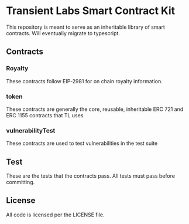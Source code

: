 # Transient Labs Smart Contract Kit

This repository is meant to serve as an inheritable library of smart contracts. Will eventually migrate to typescript.

## Contracts
### Royalty
These contracts follow EIP-2981 for on chain royalty information.

### token
These contracts are generally the core, reusable, inheritable ERC 721 and ERC 1155 contracts that TL uses

### vulnerabilityTest
These contracts are used to test vulnerabilities in the test suite

## Test
These are the tests that the contracts pass. All tests must pass before committing.

## License
All code is licensed per the LICENSE file.